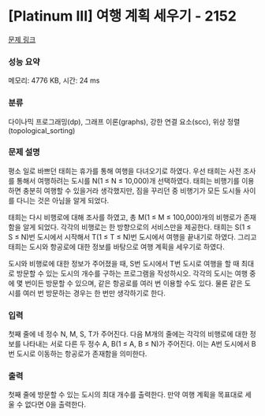 # [Platinum III] 여행 계획 세우기 - 2152 

[문제 링크](https://www.acmicpc.net/problem/2152) 

### 성능 요약

메모리: 4776 KB, 시간: 24 ms

### 분류

다이나믹 프로그래밍(dp), 그래프 이론(graphs), 강한 연결 요소(scc), 위상 정렬(topological_sorting)

### 문제 설명

<p>평소 일로 바쁘던 태희는 휴가를 통해 여행을 다녀오기로 하였다. 우선 태희는 사전 조사를 통해서 여행하려는 도시를 N(1 ≤ N ≤ 10,000)개 선택하였다. 태희는 비행기를 이용하면 충분히 여행할 수 있을거라 생각했지만, 짐을 꾸리던 중 비행기가 모든 도시들 사이를 다니는 것은 아님을 알게 되었다.</p>

<p>태희는 다시 비행로에 대해 조사를 하였고, 총 M(1 ≤ M ≤ 100,000)개의 비행로가 존재함을 알게 되었다. 각각의 비행로는 한 방향으로의 서비스만을 제공한다. 태희는 S(1 ≤ S ≤ N)번 도시에서 시작해서 T(1 ≤ T ≤ N)번 도시에서 여행을 끝내기로 하였다. 그리고 태희는 도시와 항공로에 대한 정보를 바탕으로 여행 계획을 세우기로 하였다.</p>

<p>도시와 비행로에 대한 정보가 주어졌을 때, S번 도시에서 T번 도시로 여행을 할 때 최대로 방문할 수 있는 도시의 개수를 구하는 프로그램을 작성하시오. 각각의 도시는 여행 중에 몇 번이든 방문할 수 있으며, 같은 항공로를 여러 번 이용할 수도 있다. 물론 같은 도시를 여러 번 방문하는 경우는 한 번만 생각하기로 한다.</p>

### 입력 

 <p>첫째 줄에 네 정수 N, M, S, T가 주어진다. 다음 M개의 줄에는 각각의 비행로에 대한 정보를 나타내는 서로 다른 두 정수 A, B(1 ≤ A, B ≤ N)가 주어진다. 이는 A번 도시에서 B번 도시로 이동하는 항공로가 존재함을 의미한다.</p>

### 출력 

 <p>첫째 줄에 방문할 수 있는 도시의 최대 개수를 출력한다. 만약 여행 계획을 목표대로 세울 수 없다면 0을 출력한다.</p>

